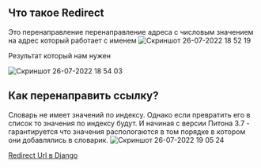 ## Что такое Redirect
Это перенаправление перенаправление адреса с числовым значением на адрес который работает с именем
![Скриншот 26-07-2022 18 52 19](https://user-images.githubusercontent.com/84935915/181052386-e0418209-a552-41b1-8357-49f75152088d.png)

Результат который нам нужен

![Скриншот 26-07-2022 18 54 03](https://user-images.githubusercontent.com/84935915/181052923-5c6edac4-8d59-4cfe-986c-e05851da1fd6.png)

## Как перенаправить ссылку?
Словарь не имеет значений по индексу. Однако если превратить его в список то значения по индексу будут. И начиная с версии Питона 3.7 - гарантируется что
значения распологаются в том порядке в котором они добавлялись в словарик.
![Скриншот 26-07-2022 19 05 24](https://user-images.githubusercontent.com/84935915/181055852-04febdaa-1a47-48cc-90a5-c77d7214d8b4.png)











































[Redirect Url в Django](https://cloud.mail.ru/public/Jrt5/SjrufgAxX/%5BSW.BAND%5D%202.%20URLs%20и%20VIews/8.%20Redirect%20Url%20в%20Django)
